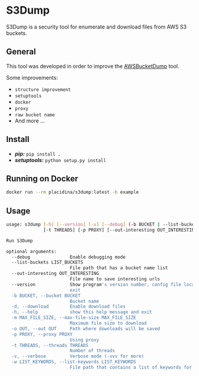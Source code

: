 # S3Dump

S3Dump is a security tool for enumerate and download files from AWS S3 buckets.

## General

This tool was developed in order to improve the [AWSBucketDump](https://github.com/jordanpotti/AWSBucketDump) tool.

Some improvements:

- `structure improvement`
- `setuptools`
- `docker`
- `proxy`
- `raw bucket name`
- And more ...

## Install

- ***pip:*** `pip install .`
- ***setuptools:*** `python setup.py install`

## Running on Docker

```sh
docker run --rm placidina/s3dump:latest -b example
```

## Usage

```sh
usage: s3dump [-h] [--version] [-v] [--debug] (-b BUCKET | --list-buckets LIST_BUCKETS) [-d] [-o OUT] [-w LIST_KEYWORDS] [-m MAX_FILE_SIZE]
              [-t THREADS] [-p PROXY] [--out-interesting OUT_INTERESTING]

Run S3Dump

optional arguments:
  --debug               Enable debugging mode
  --list-buckets LIST_BUCKETS
                        File path that has a bucket name list
  --out-interesting OUT_INTERESTING
                        File name to save interesting urls
  --version             Show program's version number, config file location, configured module search path, module location, executable location and
                        exit
  -b BUCKET, --bucket BUCKET
                        Bucket name
  -d, --download        Enable download files
  -h, --help            show this help message and exit
  -m MAX_FILE_SIZE, --max-file-size MAX_FILE_SIZE
                        Maximum file size to download
  -o OUT, --out OUT     Path where downloads will be saved
  -p PROXY, --proxy PROXY
                        Using proxy
  -t THREADS, --threads THREADS
                        Number of threads
  -v, --verbose         Verbose mode (-vvv for more)
  -w LIST_KEYWORDS, --list-keywords LIST_KEYWORDS
                        File path that contains a list of keywords for grep
```
